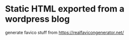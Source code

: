 # Static HTML exported from a wordpress blog

generate favico stuff from https://realfavicongenerator.net/
